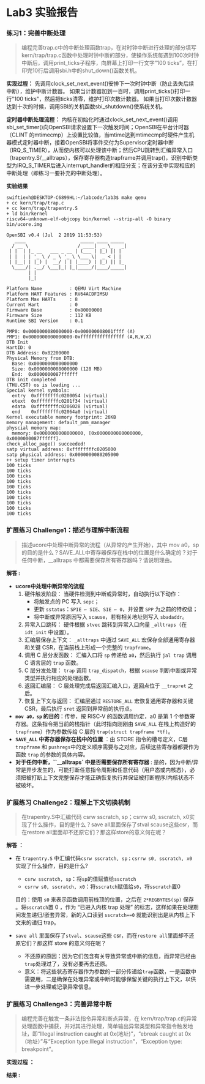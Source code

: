 # Lab3 实验报告

### 练习1：完善中断处理

> 编程完善trap.c中的中断处理函数trap，在对时钟中断进行处理的部分填写kern/trap/trap.c函数中处理时钟中断的部分，使操作系统每遇到100次时钟中断后，调用print_ticks子程序，向屏幕上打印一行文字”100 ticks”，在打印完10行后调用sbi.h中的shut_down()函数关机。

**实现过程：** 先调用clock_set_next_event()安排下一次时钟中断（防止丢失后续中断），维护中断计数器。 如果当计数器加到一百时，调用print_ticks()打印一行"100 ticks"，然后把ticks清零，维护打印次数计数器。 如果当打印次数计数器达到十次的时候，调用SBI的关机函数sbi_shutdown()使系统关机。

**定时器中断处理流程：** 内核在初始化时通过clock_set_next_event()调用sbi_set_timer()向OpenSBI请求设置下一次触发时间；OpenSBI在平台计时器（CLINT 的mtimecmp）上设置比较值，当mtime达到mtimecmp时硬件产生机器模式定时器中断，接着OpenSBI将事件交付为Supervisor定时器中断（IRQ_S_TIMER），从而使内核可以处理该中断；然后CPU跳转到汇编异常入口（trapentry.S/__alltraps），保存寄存器构造trapframe并调用trap()，识别中断类型为IRQ_S_TIMER后进入interrupt_handler的相应分支；在该分支中实现相应的中断处理（即练习一要补充的中断处理）。

**实验结果**

```
swiftiexh@DESKTOP-C6899HL:~/labcode/lab3$ make qemu
+ cc kern/trap/trap.c
+ cc kern/trap/trapentry.S
+ ld bin/kernel
riscv64-unknown-elf-objcopy bin/kernel --strip-all -O binary bin/ucore.img

OpenSBI v0.4 (Jul  2 2019 11:53:53)
   ____                    _____ ____ _____
  / __ \                  / ____|  _ \_   _|
 | |  | |_ __   ___ _ __ | (___ | |_) || |
 | |  | | '_ \ / _ \ '_ \ \___ \|  _ < | |
 | |__| | |_) |  __/ | | |____) | |_) || |_
  \____/| .__/ \___|_| |_|_____/|____/_____|
        | |
        |_|

Platform Name          : QEMU Virt Machine
Platform HART Features : RV64ACDFIMSU
Platform Max HARTs     : 8
Current Hart           : 0
Firmware Base          : 0x80000000
Firmware Size          : 112 KB
Runtime SBI Version    : 0.1

PMP0: 0x0000000080000000-0x000000008001ffff (A)
PMP1: 0x0000000000000000-0xffffffffffffffff (A,R,W,X)
DTB Init
HartID: 0
DTB Address: 0x82200000
Physical Memory from DTB:
  Base: 0x0000000080000000
  Size: 0x0000000008000000 (128 MB)
  End:  0x0000000087ffffff
DTB init completed
(THU.CST) os is loading ...
Special kernel symbols:
  entry  0xffffffffc0200054 (virtual)
  etext  0xffffffffc0201f34 (virtual)
  edata  0xffffffffc0206028 (virtual)
  end    0xffffffffc02064a0 (virtual)
Kernel executable memory footprint: 26KB
memory management: default_pmm_manager
physcial memory map:
  memory: 0x0000000008000000, [0x0000000080000000, 0x0000000087ffffff].
check_alloc_page() succeeded!
satp virtual address: 0xffffffffc0205000
satp physical address: 0x0000000080205000
++ setup timer interrupts
100 ticks
100 ticks
100 ticks
100 ticks
100 ticks
100 ticks
100 ticks
100 ticks
100 ticks
100 ticks
```

### 扩展练习 Challenge1：描述与理解中断流程

> 描述ucore中处理中断异常的流程（从异常的产生开始），其中 mov a0，sp的目的是什么？SAVE_ALL中寄存器保存在栈中的位置是什么确定的？对于任何中断，__alltraps 中都需要保存所有寄存器吗？请说明理由。

**解答 :**

- **ucore中处理中断异常的流程**
  1. 硬件触发阶段：
      当硬件检测到中断或异常时，自动执行以下动作：
     - 将触发点的 PC 写入 `sepc`；
     - 更新 `sstatus`：`SPIE ← SIE`、`SIE ← 0`，并设置 `SPP` 为之前的特权级；
     - 将中断或异常原因写入 `scause`，若有相关地址则写入 `sbadaddr`。
  2. 异常入口跳转：
      硬件根据 `stvec` 跳转到异常入口向量 `_alltraps`（在 `idt_init` 中设置）。
  3. 汇编层保存上下文：
      `_alltraps` 中通过 `SAVE_ALL` 宏保存全部通用寄存器和关键 CSR，在当前栈上形成一个完整的 `trapframe`。
  4. 调用 C 层分发函数：
      汇编入口将 `sp` 传递给 `a0`，然后执行 `jal trap` 调用 C 语言层的 `trap` 函数。
  5. C 层分发处理：
      `trap` 调用 `trap_dispatch`，根据 `scause` 判断中断或异常类型并执行相应的处理函数。
  6. 返回汇编层：
      C 层处理完成后返回汇编入口，返回点位于 `__trapret` 之后。
  7. 恢复上下文与返回：
      汇编层通过 `RESTORE_ALL` 宏恢复通用寄存器和关键 CSR，最后执行 `sret` 返回到异常前的执行点。
- **`mov a0，sp`  的目的**：传参，按 RISC‑V 的函数调用约定，a0 是第 1 个参数寄存器。这条指令把当前的栈指针（此时指向刚刚由 `SAVE_ALL` 在栈上构造好的 `trapframe`）作为参数传给 C 层的 `trap(struct trapframe *tf)`。
- **`SAVE_ALL` 中寄存器保存在栈中的位置** ：由 STORE 指令的槽号定义，C层 `trapframe` 和 `pushregs`中的定义顺序需要与之对应，后续这些寄存器都要作为函数 `trap` 的参数的具体内容。
- **对于任何中断，``__alltraps` 中是否需要保存所有寄存器** : 是的，因为中断/异常是异步发生的，可能打断任意指令周期和任意代码（用户态或内核态），必须把被打断上下文完整保存才能正确恢复执行并保证被打断程序/内核状态不被破坏。

### 扩展练习 Challenge2：理解上下文切换机制

> 在trapentry.S中汇编代码 csrw sscratch, sp；csrrw s0, sscratch, x0实现了什么操作，目的是什么？save all里面保存了stval scause这些csr，而在restore all里面却不还原它们？那这样store的意义何在呢？

**解答 ：**

- 在 `trapentry.S` 中汇编代码`csrw sscratch, sp；csrrw s0, sscratch, x0 `实现了什么操作，目的是什么?

  - `csrw sscratch, sp`：将`sp`的值赋值给`sscratch`
  - `csrrw s0, sscratch, x0`：将`sscratch`赋值给`s0`，将`sscratch`置0

  目的：使用 `s0` 来表示函数调用前栈顶的位置，之后在 `2*REGBYTES(sp)` 保存 。将`sscratch`置 0 ，作为 “已进入内核 trap 处理” 的标志，这样如果在处理期间发生递归/嵌套异常，新的入口读到 `sscratch==0` 就能识别出是从内核上下文来的递归 trap。

- `save all` 里面保存了`stval`、`scause`这些 csr，而在`restore all`里面却不还原它们？那这样 store 的意义何在呢？

  - 不还原的原因：因为它们包含有关导致异常或中断的信息，而异常已经由`trap`处理过了，没有必要再去还原。
  - 意义：将这些状态寄存器作为参数的一部分传递给`trap`函数，一是函数中需要用，二是确保在处理异常或中断时能够保留关键的执行上下文，以供进一步处理或记录异常信息。

### 扩展练习 Challenge3：完善异常中断

> 编程完善在触发一条非法指令异常和断点异常，在 kern/trap/trap.c的异常处理函数中捕获，并对其进行处理，简单输出异常类型和异常指令触发地址，即“Illegal instruction caught at 0x(地址)”，“ebreak caught at 0x（地址）”与“Exception type:Illegal instruction"，“Exception type: breakpoint”。

**实现过程 ：**

**结果 :**








